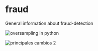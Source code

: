 # fraud
General information about fraud-detection

![oversampling in python](https://user-images.githubusercontent.com/17385297/51127381-1b643a80-1804-11e9-816f-fbd256d398ac.PNG)

![principales cambios 2](https://user-images.githubusercontent.com/17385297/51129911-79941c00-180a-11e9-8da4-a534f10b81bd.PNG)



